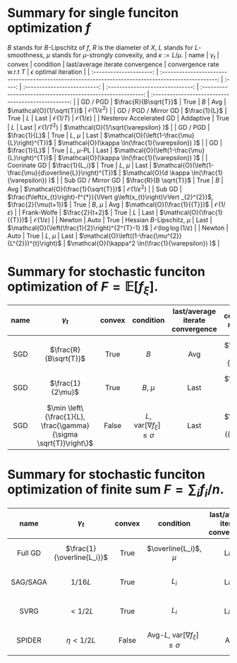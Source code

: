 # Summary for single funciton optimization $f$
$B$ stands for $B$-Lipschitz of $f$, $R$ is the diameter of $X$, $L$ stands for $L$-smoothness, $\mu$ stands for $\mu$-strongly convexity, and $\kappa := L/\mu$.
|          name           |                                             $\gamma_t$                                              | convex |          condition           | last/average iterate convergence |                 convergence rate w.r.t $T$                  |            $\epsilon$ optimal iteration             |
| :---------------------: | :-------------------------------------------------------------------------------------------------: | :----: | :--------------------------: | :------------------------------: | :---------------------------------------------------------: | :-------------------------------------------------: |
|        GD / PGD         |                                        $\frac{R}{B\sqrt{T}}$                                        |  True  |             $B$              |               Avg                |                  $\mathcal{O}(1/\sqrt{T})$                  |           $\mathcal{O}(1/\varepsilon ^2)$           |
|  GD  / PGD / Mirror GD  |                                            $\frac{1}{L}$                                            |  True  |             $L$              |               Last               |                     $\mathcal{O}(1/T)$                      |            $\mathcal{O}(1/\varepsilon )$            |
| Nesterov Accelerated GD |                                              Addaptive                                              |  True  |             $L$              |               Last               |                    $\mathcal{O}(1/T^2)$                     |        $\mathcal{O}(1/\sqrt{\varepsilon} )$         |
|       GD   / PGD        |                                            $\frac{1}{L}$                                            |  True  |          $L$, $\mu$          |               Last               |       $\mathcal{O}(\left(1-\frac{\mu}{L}\right)^{T})$       |  $\mathcal{O}(\kappa \ln(\frac{1}{\varepsilon}) )$  |
|           GD            |                                            $\frac{1}{L}$                                            |  True  |        $L$, $\mu$-PL         |               Last               |       $\mathcal{O}(\left(1-\frac{\mu}{L}\right)^{T})$       |  $\mathcal{O}(\kappa \ln(\frac{1}{\varepsilon}) )$  |
|      Coorinate GD       |                                           $\frac{1}{L_i}$                                           |  True  |          $L$, $\mu$          |               Last               | $\mathcal{O}(\left(1-\frac{\mu}{d\overline{L}}\right)^{T})$ | $\mathcal{O}(d \kappa \ln(\frac{1}{\varepsilon}) )$ |
|   Sub GD / Mirror GD    |                                       $\frac{R}{B \sqrt{T}}$                                        |  True  |             $B$              |               Avg                |              $\mathcal{O}(\frac{1}{\sqrt{T}})$              |           $\mathcal{O}(1/\varepsilon ^2)$           |
|         Sub GD          | $\frac{f\left(x_{t}\right)-f^{*}}{\lVert g\left(x_{t}\right)\rVert _{2}^{2}}$, $\frac{2}{\mu(t+1)}$ |  True  |          $B$, $\mu$          |               Avg                |                $\mathcal{O}(\frac{1}{{T}})$                 |            $\mathcal{O}(1/\varepsilon )$            |
|       Frank-Wolfe       |                                           $\frac{2}{t+2}$                                           |  True  |             $L$              |               Last               |                $\mathcal{O}(\frac{1}{{T}})$                 |            $\mathcal{O}(1/\varepsilon )$            |
|         Newton          |                                                Auto                                                 |  True  | Hessian $B$-Lipschitz, $\mu$ |               Last               |     $\mathcal{O}(\left(\frac{1}{2}\right)^{2^{T}-1} )$      |      $\mathcal{O}(\log \log (1 / \varepsilon)$      |
|         Newton          |                                                Auto                                                 |  True  |          $L$, $\mu$          |               Last               |   $\mathcal{O}\left((1-\frac{\mu^{2}}{L^{2}})^{t}\right)$   | $\mathcal{O}(\kappa^2 \ln(\frac{1}{\varepsilon}) )$ |


# Summary for stochastic funciton optimization of $F=\mathbb{E}[f_{\xi}]$.
| name  |                            $\gamma_t$                             | convex |                   condition                   | last/average iterate convergence |     convergence rate w.r.t $T$     | $\epsilon$ optimal iteration of $f$ or $\vert \nabla f \vert$ |
| :---: | :---------------------------------------------------------------: | :----: | :-------------------------------------------: | :------------------------------: | :--------------------------------: | :-----------------------------------------------------------: |
|  SGD  |                       $\frac{R}{B\sqrt{T}}$                       |  True  |                      $B$                      |               Avg                | $\mathcal{O}(\frac{1}{\sqrt{T}})$  |             $\mathcal{O}(\frac{1}{\epsilon^2} )$              |
|  SGD  |                         $\frac{1}{2\mu}$                          |  True  |                  $B$, $\mu$                   |               Last               |    $\mathcal{O}(\frac{1}{{T}})$    |              $\mathcal{O}(\frac{1}{\epsilon} )$               |
|  SGD  | $\min \left\{\frac{1}{L}, \frac{\gamma}{\sigma \sqrt{T}}\right\}$ | False  | $L$, $\mathrm{var}[\nabla f_{\xi}]\leq\sigma$ |               Last               | $\mathcal{O}(\frac{1}{{T}^{1/4}})$ |             $\mathcal{O}(\frac{1}{\epsilon^4} )$              |



# Summary for stochastic funciton optimization of finite sum $F=\sum_{i} f_i / n$.
|   name   |         $\gamma_t$         | convex |                     condition                     | last/average iterate convergence |                  convergence rate w.r.t $T$                  |           $\epsilon$ optimal iteration            |       computation per-iteration        |        $\epsilon$ optimal computation cost         |
| :------: | :------------------------: | :----: | :-----------------------------------------------: | :------------------------------: | :----------------------------------------------------------: | :-----------------------------------------------: | :------------------------------------: | :------------------------------------------------: |
| Full GD  | $\frac{1}{\overline{L_i}}$ |  True  |              $\overline{L_i}$, $\mu$              |               Last               | $\mathcal{O}(\left(1-\frac{\mu}{\overline{L_i}}\right)^{T})$ | $\mathcal{O}(\kappa \ln(\frac{1}{\varepsilon}) )$ |            $\mathcal{O}(n)$            | $\mathcal{O}(n\kappa \ln(\frac{1}{\varepsilon}) )$ |
| SAG/SAGA |          $1/16L$           |  True  |                       $L_i$                       |               Last               |     $\mathcal{O}( (1 - O(\frac{1}{n})-O(\kappa)^{T} ))$      | $\mathcal{O}((n+\kappa)\ln(\frac{1}{\epsilon}))$  |            $\mathcal{O}(1)$            |  $\mathcal{O}((n+\kappa)\ln(\frac{1}{\epsilon}))$  |
|   SVRG   |          $<1/2L$           |  True  |                       $L_i$                       |               Last               |                  $\mathcal{O}( \rho^{T} ))$                  | $\mathcal{O}((n+\kappa)\ln(\frac{1}{\epsilon}))$  |            $\mathcal{O}(2)$            |  $\mathcal{O}((n+\kappa)\ln(\frac{1}{\epsilon}))$  |  |
|  SPIDER  |        $\eta<1/2L$         | False  | Avg-$L$, $\mathrm{var}[\nabla f_{\xi}]\leq\sigma$ |               Avg                |              $\mathcal{O}(\frac{1}{\sqrt{T}})$               |        $\mathcal{O}(\frac{1}{\epsilon^2})$        | $\mathcal{O}(\frac{\sigma}{\epsilon})$ |      $\mathcal{O}(\frac{\sigma}{\epsilon^3})$      |
 